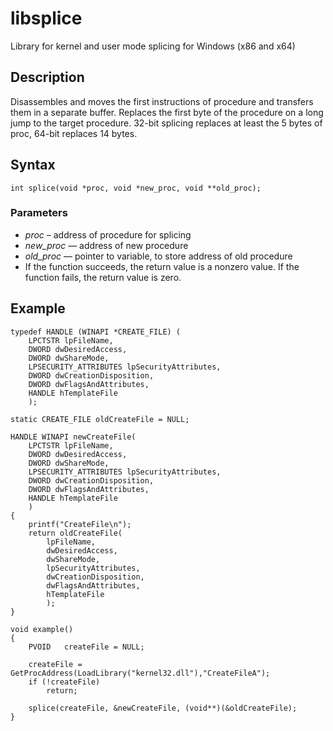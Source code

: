libsplice
=========
Library for kernel and user mode splicing for Windows (x86 and x64)

Description
--------
Disassembles and moves the first instructions of procedure and transfers them in a separate buffer. Replaces the first byte of the procedure on a long jump to the target procedure. 
32-bit splicing replaces at least the 5 bytes of proc, 64-bit replaces 14 bytes.

Syntax
------
`int splice(void *proc, void *new_proc, void **old_proc);`

### Parameters

- *proc* – address of procedure for splicing
- *new_proc* — address of new procedure
- *old_proc* — pointer to variable, to store address of old procedure
- If the function succeeds, the return value is a nonzero value.
If the function fails, the return value is zero.

Example
-------
	typedef HANDLE (WINAPI *CREATE_FILE) (
		LPCTSTR lpFileName,
		DWORD dwDesiredAccess,
		DWORD dwShareMode,
		LPSECURITY_ATTRIBUTES lpSecurityAttributes,
		DWORD dwCreationDisposition,
		DWORD dwFlagsAndAttributes,
		HANDLE hTemplateFile
		);

	static CREATE_FILE oldCreateFile = NULL;

	HANDLE WINAPI newCreateFile(
		LPCTSTR lpFileName,
		DWORD dwDesiredAccess,
		DWORD dwShareMode,
		LPSECURITY_ATTRIBUTES lpSecurityAttributes,
		DWORD dwCreationDisposition,
		DWORD dwFlagsAndAttributes,
		HANDLE hTemplateFile
		)
	{
		printf("CreateFile\n");
		return oldCreateFile(
			lpFileName,
			dwDesiredAccess,
			dwShareMode,
			lpSecurityAttributes,
			dwCreationDisposition,
			dwFlagsAndAttributes,
			hTemplateFile
			);
	}

	void example()
	{
		PVOID	createFile = NULL;

		createFile = GetProcAddress(LoadLibrary("kernel32.dll"),"CreateFileA");
		if (!createFile)
			return;

		splice(createFile, &newCreateFile, (void**)(&oldCreateFile);
	}